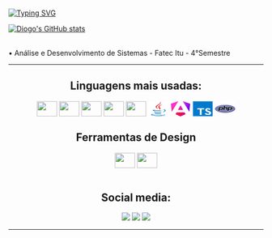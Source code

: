 ###

[![Typing SVG](https://readme-typing-svg.demolab.com?font=Fira+Code&pause=1000&color=A46DCF&width=435&lines=Welcome+to+my+profile!;My+name+is+Diogo;I%C2%B4m+a+TypeScript+FullStack+Dev)](https://git.io/typing-svg)


[![Diogo's GitHub stats](https://github-readme-stats.vercel.app/api?username=pontesdiogo&show_icons=true&theme=radical)](https://github.com/PontesDiogo/github-readme-stats)


 <br/>
    <a > • Análise e Desenvolvimento de Sistemas - Fatec Itu - 4°Semestre</a>
 <br/>
   

</div>
<hr/>


<div style="display: inline_block">
  <h2 align="center">Linguagens mais usadas: </h2>
  <div align="center">
  <img align="center"  height="30" width="40" src="https://cdn.jsdelivr.net/gh/devicons/devicon/icons/html5/html5-original.svg"/>
  <img align="center"  height="30" width="40" src="https://cdn.jsdelivr.net/gh/devicons/devicon/icons/css3/css3-original.svg"/>
  <img align="center"  height="30" width="40" src="https://cdn.jsdelivr.net/gh/devicons/devicon/icons/react/react-original.svg"/>
  <img align="center"  height="30" width="40" src="https://cdn.jsdelivr.net/gh/devicons/devicon/icons/javascript/javascript-original.svg"/>
  <img align="center"  height="30" width="40" src="https://cdn.jsdelivr.net/gh/devicons/devicon/icons/mysql/mysql-original.svg"/>
  <img align="center"  height="30" width="40" src="https://github.com/devicons/devicon/blob/v2.16.0/icons/java/java-original.svg"/>
  <img align="center"  height="30" width="40" src="https://github.com/devicons/devicon/blob/v2.16.0/icons/angular/angular-original.svg"/>
  <img align="center"  height="30" width="40" src="https://github.com/devicons/devicon/blob/v2.16.0/icons/typescript/typescript-original.svg"/>
  <img align="center"  height="30" width="40" src="https://github.com/devicons/devicon/blob/v2.16.0/icons/php/php-original.svg"/>
      
  </div>
</div>
<div style="display: inline_block">
  <h2 align="center">Ferramentas de Design </h2>
  <div align="center">
  <img align="center"  height="30" width="40" src="https://cdn.jsdelivr.net/gh/devicons/devicon/icons/illustrator/illustrator-plain.svg"/>
  <img align="center"  height="30" width="40" src="https://cdn.jsdelivr.net/gh/devicons/devicon/icons/photoshop/photoshop-plain.svg"/>
  </div>
</div>
<br/>
<div align="center">
<h2>Social media: </h2>
    <a href="https://www.instagram.com/byy_doggo/profilecard/?igsh=bm11amR6djM0NjYz"><img src="https://img.shields.io/badge/Instagram-E4405F?style=for-the-badge&logo=instagram&logoColor=white" ></a>
    <a href="https://open.spotify.com/user/31pdza5tx4ilx5v2obmytuv6yzim?si=28a1f505d69d4136"><img src="https://img.shields.io/badge/Spotify-1ED760?&style=for-the-badge&logo=spotify&logoColor=white" ></a>
    <a href="https://steamcommunity.com/id/_deogoo/"><img src="https://img.shields.io/badge/Steam-000000?style=for-the-badge&logo=steam&logoColor=white"></a>
  
   
    
</div>
<hr/>   
